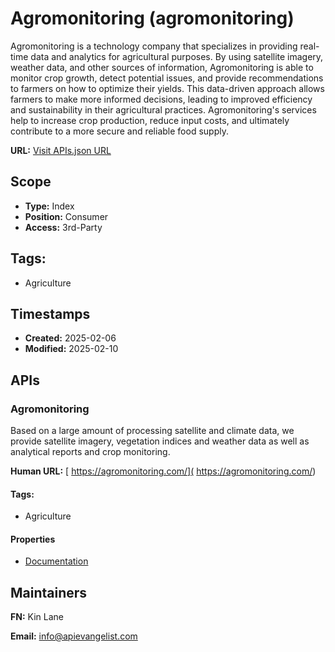 # Agromonitoring (agromonitoring)
Agromonitoring is a technology company that specializes in providing real-time data and analytics for agricultural purposes. By using satellite imagery, weather data, and other sources of information, Agromonitoring is able to monitor crop growth, detect potential issues, and provide recommendations to farmers on how to optimize their yields. This data-driven approach allows farmers to make more informed decisions, leading to improved efficiency and sustainability in their agricultural practices. Agromonitoring's services help to increase crop production, reduce input costs, and ultimately contribute to a more secure and reliable food supply.

**URL:** [Visit APIs.json URL](https://raw.githubusercontent.com/api-evangelist/agromonitoring/refs/heads/main/apis.yml)

## Scope

- **Type:** Index 
- **Position:** Consumer 
- **Access:** 3rd-Party 

## Tags:

 - Agriculture

## Timestamps

- **Created:** 2025-02-06 
- **Modified:** 2025-02-10 

## APIs

### Agromonitoring
Based on a large amount of processing satellite and climate data, we provide satellite imagery, vegetation indices and weather data as well as analytical reports and crop monitoring. 

**Human URL:** [ https://agromonitoring.com/]( https://agromonitoring.com/)


#### Tags:

 - Agriculture

#### Properties

- [Documentation]( https://agromonitoring.com/)

## Maintainers

**FN:** Kin Lane

**Email:** info@apievangelist.com

